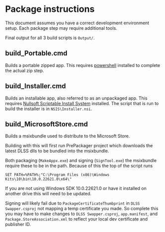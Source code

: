 # Package instructions
This document assumes you have a correct development environment setup. Each package step may require additional tools. 

Final output for all 3 build scripts is `Output/`.

## build_Portable.cmd
Builds a portable zipped app. This requires [powershell](https://learn.microsoft.com/en-us/powershell/scripting/install/installing-powershell-on-windows) installed to complete the actual zip step.

## build_Installer.cmd
Builds an installable app, also referred to as an unpackaged app. This requires [Nullsoft Scriptable Install System](https://nsis.sourceforge.io/Main_Page) installed. The script that is run to build the installer is in `NSIS\Installer.nsi`.

## build_MicrosoftStore.cmd
Builds a msixbundle used to distribute to the Microsoft Store. 

Building with this will first run PrePackager project which downloads the latest DLSS dlls to be bundled into the msixbundle.

Both packaging (`MakeAppx.exe`) and signing (`SignTool.exe`) the msixbundle require these to be in the path. Because of this the top of the script runs
```
SET PATH=%PATH%;"C:\Program Files (x86)\Windows Kits\10\bin\10.0.22621.0\x64\"
```
If you are not using Windows SDK 10.0.22621.0 or have it installed on another drive this will need to be updated.

Signing will likely fail due to `PackageCertificateThumbprint` in `DLSS Swapper.csproj` not mapping a temp certificate you made. So complete this you may have to make changes to `DLSS Swapper.csproj`, `app.manifest`, and `Package.StoreAssociation.xml` to reflect your local dev certificate and publisher ID.